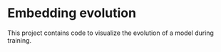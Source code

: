 # Embedding evolution
This project contains code to visualize the evolution of a model during training.
